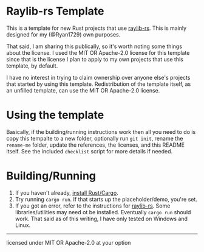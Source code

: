 # Raylib-rs Template

This is a template for new Rust projects that use [raylib-rs](https://github.com/deltaphc/raylib-rs). This is mainly designed for my (@Ryan1729) own purposes.

That said, I am sharing this publically, so it's worth noting some things about the license. I used the MIT OR Apache-2.0 license for this template since that is the license I plan to apply to my own projects that use this template, by default.

I have no interest in trying to claim ownership over anyone else's projects that started by using this template. Redistribution of the template itself, as an unfilled template, can use the MIT OR Apache-2.0 license.

# Using the template

Basically, if the building/running instructions work then all you need to do is copy this tempalte to a new folder, optionally run `git init`, rename the `rename-me` folder, update the references, the licenses, and this README itself.
See the included `checklist` script for more details if needed.

# Building/Running

1. If you haven't already, [install Rust/Cargo](https://rustup.rs/).
2. Try running `cargo run`. If that starts up the placeholder/demo, you're set.
3. If you got an error, refer to the instructions for [raylib-rs](https://github.com/deltaphc/raylib-rs#installation). Some libraries/utilities may need ot be installed. Eventually `cargo run` should work. That said as of this writing, I have only tested on Windows and Linux.
____

licensed under MIT OR Apache-2.0 at your option
